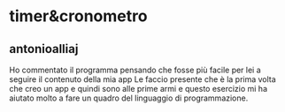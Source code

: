 # timer&cronometro



## antonioalliaj


Ho commentato il programma pensando che fosse più facile per lei a seguire il contenuto della mia app
Le faccio presente che è la prima volta che creo un app e quindi sono alle prime armi e questo 
esercizio mi ha aiutato molto a fare un quadro del linguaggio di programmazione.
